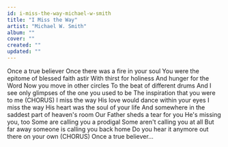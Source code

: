 ```yaml
---
id: i-miss-the-way-michael-w-smith
title: "I Miss the Way"
artist: "Michael W. Smith"
album: ""
cover: ""
created: ""
updated: ""
---
```


Once a true believer
Once there was a fire in your soul
You were the epitome of blessed faith astir
With thirst for holiness
And hunger for the Word
Now you move in other circles
To the beat of different drums
And I see only glimpses of the one you used to be
The inspiration that you were to me
(CHORUS)
I miss the way His love would dance within your eyes
I miss the way His heart was the soul of your life
And somewhere in the saddest part of heaven's room
Our Father sheds a tear for you
He's missing you, too
Some are calling you a prodigal
Some aren't calling you at all
But far away someone is calling you back home
Do you hear it anymore out there on your own
(CHORUS)
Once a true believer...